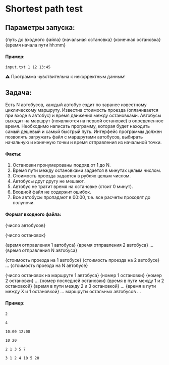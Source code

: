 # Shortest path test

## Параметры запуска:
{путь до входного файла} {начальная остановка} {конечная остановка} {время начала пути hh:mm}


#### Пример:
```
input.txt 1 12 13:45 
```
⚠️ Программа чувствительна к некорректным данным!

## Задача:
Есть N автобусов, каждый автобус ездит по заранее известному циклическому маршруту. Известна стоимость проезда (оплачивается при входе в автобус) и время движения между остановками. Автобусы выходят на маршрут (появляются на первой остановке) в определенное время.
Необходимо написать программу, которая будет находить самый дешевый и самый быстрый путь. Интерфейс программы должен позволять загружать файл с маршрутами автобусов, выбирать начальную и конечную точки и время отправления из начальной точки.
#### Факты:
1. Остановки пронумерованы подряд от 1 до N.
2. Время пути между остановками задается в минутах целым числом.
3. Стоимость проезда задается в рублях целым числом.
4. Автобусы друг другу не мешают.
5. Автобус не тратит время на остановке (стоит 0 минут).
6. Входной файл не содержит ошибок.
7. Все автобусы пропадают в 00:00, т.е. все расчеты проходят до полуночи.

#### Формат входного файла:
{число автобусов}

{число остановок}

{время отправления 1 автобуса} {время отправления 2 автобуса} ... {время отправления N автобуса}

{стоимость проезда на 1 автобусе} {стоимость проезда на 2 автобусе} ... {стоимость проезда на N автобусе}

{число остановок на маршруте 1 автобуса} {номер 1 остановки} {номер 2 остановки} ... {номер последней остановки} {время в пути между 1 и 2 остановкой} {время в пути между 2 и 3 остановкой} ... {время в пути между X и 1 остановкой}
... 
маршруты остальных автобусов ...

#### Пример:
```
2

4

10:00 12:00

10 20

2 1 3 5 7

3 1 2 4 10 5 20

```
